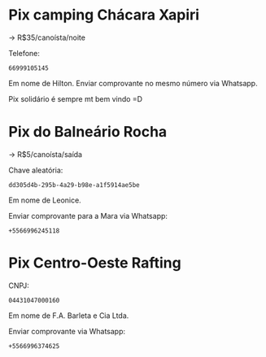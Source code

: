 # Pix camping Chácara Xapiri 

-> R$35/canoísta/noite

Telefone:

	66999105145

Em nome de Hilton. Enviar comprovante no mesmo número via Whatsapp.

Pix solidário é sempre mt bem vindo =D



# Pix do Balneário Rocha 

-> R$5/canoísta/saída

Chave aleatória:
 
	dd305d4b-295b-4a29-b98e-a1f5914ae5be
	
Em nome de Leonice.

Enviar comprovante para a Mara via Whatsapp:

	+5566996245118



# Pix Centro-Oeste Rafting

CNPJ:

	04431047000160

Em nome de F.A. Barleta e Cia Ltda.

Enviar comprovante via Whatsapp:

	+5566996374625

